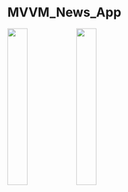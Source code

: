 # MVVM_News_App
<p float="left">
<img src="https://user-images.githubusercontent.com/76806086/227971485-dfabdcb7-7bb6-4e3e-bbd7-7a92a572113c.png" width="30%" height="30%" />
<img src="https://user-images.githubusercontent.com/76806086/227971502-6687be6a-c15b-4dac-97d9-a3b42ea03fc9.png" width="30%" height="30%" />
</p>
